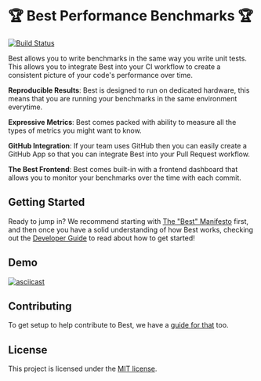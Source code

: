 # 🏆 Best Performance Benchmarks 🏆

[![Build Status][build icon]][build url]

Best allows you to write benchmarks in the same way you write unit
tests. This allows you to integrate Best into your CI workflow to
create a consistent picture of your code's performance over time.

**Reproducible Results**: Best is designed to run on dedicated hardware,
this means that you are running your benchmarks in the same environment
everytime.

**Expressive Metrics**: Best comes packed with ability to measure all
the types of metrics you might want to know.

**GitHub Integration**: If your team uses GitHub then you can easily
create a GitHub App so that you can integrate Best into your Pull
Request workflow.

**The Best Frontend**: Best comes built-in with a frontend dashboard
that allows you to monitor your benchmarks over the time with each commit.

## Getting Started

Ready to jump in? We recommend starting with [The "Best" Manifesto][best
introduction] first, and then once you have a solid understanding of how
Best works, checking out the [Developer Guide][getting started] to read
about how to get started!

## Demo

[![asciicast](https://asciinema.org/a/158780.png)](https://asciinema.org/a/158780)

## Contributing

To get setup to help contribute to Best, we have a [guide for
that](.github/CONTRIBUTING.md) too.

## License

This project is licensed under the [MIT license](LICENSE).

[best introduction]: https://opensource.salesforce.com/best/#/introduction/
[build icon]: https://github.com/salesforce/best/actions/workflows/tests.yml/badge.svg
[build url]: https://github.com/salesforce/best/actions/workflows/tests.yml
[getting started]: https://opensource.salesforce.com/best/#/getting-started/
